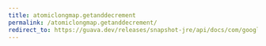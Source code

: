 ```yaml
---
title: atomiclongmap.getanddecrement
permalink: /atomiclongmap.getanddecrement/
redirect_to: https://guava.dev/releases/snapshot-jre/api/docs/com/google/common/util/concurrent/AtomicLongMap.html#getAndDecrement-K-
---
```

